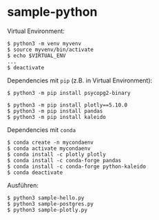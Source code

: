 
# sample-python

Virtual Environment:

~~~
$ python3 -m venv myvenv
$ source myvenv/bin/activate
$ echo $VIRTUAL_ENV
...
$ deactivate
~~~

Dependencies mit `pip` (z.B. in Virtual Environment):

~~~
$ python3 -m pip install psycopg2-binary
~~~

~~~
$ python3 -m pip install plotly==5.10.0
$ python3 -m pip install pandas
$ python3 -m pip install kaleido
~~~

Dependencies mit `conda`

~~~
$ conda create -n mycondaenv
$ conda activate mycondaenv
$ conda install -c plotly plotly
$ conda install -c conda-forge pandas
$ conda install -c conda-forge python-kaleido
$ conda deactivate
~~~

Ausführen:

~~~
$ python3 sample-hello.py
$ python3 sample-postgres.py
$ python3 sample-plotly.py
~~~

